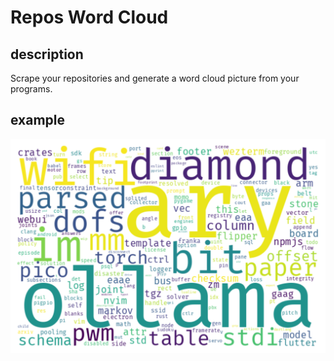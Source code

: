 # Repos Word Cloud

## description

Scrape your repositories and generate a word cloud picture from your programs.

## example

![alt text](assets/wordclouds.png)
